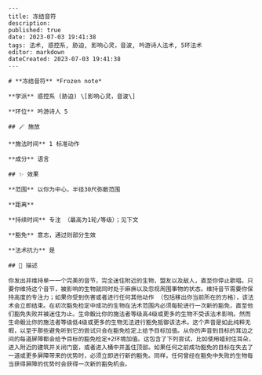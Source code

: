
    ---
    title: 冻结音符
    description: 
    published: true
    date: 2023-07-03 19:41:38
    tags: 法术, 惑控系, 胁迫, 影响心灵，音波, 吟游诗人法术, 5环法术
    editor: markdown
    dateCreated: 2023-07-03 19:41:38
    ---

    # **冻结音符** *Frozen note*

    **学派** 惑控系 (胁迫) \[影响心灵，音波\] 

    **环位** 吟游诗人 5

    ## 🪄 施放

    **施法时间** 1 标准动作

    **成分** 语言

    ## ✨ 效果  

    **范围** 以你为中心，半径30尺弥散范围

    **距离**   

    **持续时间** 专注 （最高为1轮/等级）；见下文 

    **豁免** 意志，通过则部分生效

    **法术抗力** 是

    ## 📖 描述

    你发出并维持单一一个完美的音节，完全迷住附近的生物，盟友以及敌人，直至你停止歌唱。只要你维持这个音节，被影响的生物就同时处于麻痹以及忽视周围事物的状态。维持音节需要你保持高度的专注力；如果你受到伤害或者进行任何其他动作 （包括移出你当前所在的方格），该法术会立即结束。在初次豁免检定中成功的生物在法术范围内必须每轮进行一次新的豁免，直至他们豁免失败并被迷住为止。生命骰比你的施法者等级高4级或更多的生物不受该法术影响。然而生命骰比你的施法者等级低4级或更多的生物无法进行豁免抵御该法术。这个声音是如此纯粹无暇，以至于那些避免听到它的尝试只会在豁免检定上给予目标加值。从你的声音到目标的耳边之间的每道屏障都会给予目标的豁免检定+2环境加值。这包含了下列尝试，比如使用蜡封住耳朵，进入附近的建筑并关闭门窗，或者进入桶中并盖住顶部。如果任何之前成功豁免的目标在失去了一道或更多屏障带来的优势时，必须立即进行新的豁免。同样，任何曾经在豁免中失败的生物每当获得屏障的优势时会获得一次新的豁免机会。
    
